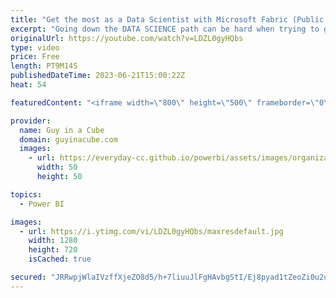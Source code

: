 ```yaml
---
title: "Get the most as a Data Scientist with Microsoft Fabric (Public Preview)"
excerpt: "Going down the DATA SCIENCE path can be hard when trying to get all the right data. Microsoft Fabric breaks down barriers and allows for easy reuse of data with OneLake. Nellie joins to talk about how data scientists can take advantage!  What is Data Science in Microsoft Fabric? https://learn.microsoft.com/fabric/data-science/data-science-overview"
originalUrl: https://youtube.com/watch?v=LDZL0gyHQbs
type: video
price: Free
length: PT9M14S
publishedDateTime: 2023-06-21T15:00:22Z
heat: 54

featuredContent: "<iframe width=\"800\" height=\"500\" frameborder=\"0\" src=\"https://www.youtube.com/embed/LDZL0gyHQbs\" allow=\"accelerometer; autoplay; encrypted-media; gyroscope; picture-in-picture\" allowfullscreen></iframe>"

provider:
  name: Guy in a Cube
  domain: guyinacube.com
  images:
    - url: https://everyday-cc.github.io/powerbi/assets/images/organizations/guyinacube.com-50x50.jpg
      width: 50
      height: 50

topics:
  - Power BI

images:
  - url: https://i.ytimg.com/vi/LDZL0gyHQbs/maxresdefault.jpg
    width: 1280
    height: 720
    isCached: true

secured: "JRRwpjWlaIVzffXjeZO8d5/h+7liuuJlFgHAvbgStI/Ej8pyad1tZeoZi0u2u2z8en6A25lbC3uEu8sy4+TxNuH9rAZtCAdnLbiBkDbW6ViQAc6MRY8sECjiSGYLcDm2GTqc407yJeqc4dtah0sYcBB8KMaVPsAI6hE33pmMjERhrmq0kkxVCFaNjhIgnCxXnhbTqT/+zmUb3mFSiNiYLG2Wk3ywGWq8XnBCmXG+7w9UQsaBnF00iQVl+2T/30lDs5xbmOJe41Q6CvprfZ8whMFyKHDJHxAm026qlS2h9oltuLrrb40agP59mC6rmcpWI0B2sn0bQu2hiqm6QTgo5M10DW5YOs3GUTYkZ8nau1qnsukiMM23RYS6CdwRCoYY59qeaKYpsrh80peMggAU+MfOxFHD90R3my5pP6JMvvg=;wdytq5hLAFU/jk3fp4JSiA=="
---
```


